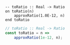 ```applescript
-- toRatio :: Real -> Ratioon toRatio(n)	approxRatio(1.0E-12, n)end toRatio
```

```js
// toRatio :: Real -> Ratio
const toRatio = n =>
    approxRatio(1e-12, n);
```